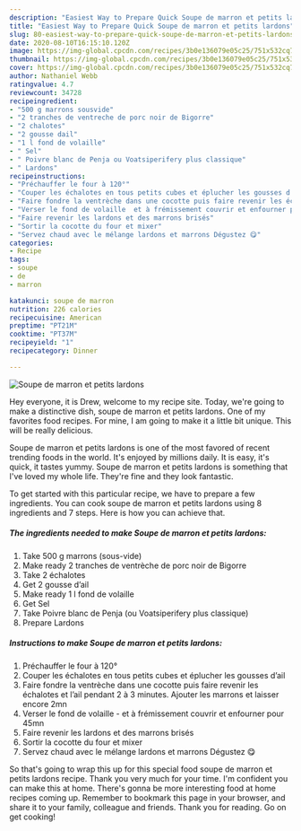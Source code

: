 ```yaml
---
description: "Easiest Way to Prepare Quick Soupe de marron et petits lardons"
title: "Easiest Way to Prepare Quick Soupe de marron et petits lardons"
slug: 80-easiest-way-to-prepare-quick-soupe-de-marron-et-petits-lardons
date: 2020-08-10T16:15:10.120Z
image: https://img-global.cpcdn.com/recipes/3b0e136079e05c25/751x532cq70/soupe-de-marron-et-petits-lardons-photo-principale-de-la-recette.jpg
thumbnail: https://img-global.cpcdn.com/recipes/3b0e136079e05c25/751x532cq70/soupe-de-marron-et-petits-lardons-photo-principale-de-la-recette.jpg
cover: https://img-global.cpcdn.com/recipes/3b0e136079e05c25/751x532cq70/soupe-de-marron-et-petits-lardons-photo-principale-de-la-recette.jpg
author: Nathaniel Webb
ratingvalue: 4.7
reviewcount: 34728
recipeingredient:
- "500 g marrons sousvide"
- "2 tranches de ventreche de porc noir de Bigorre"
- "2 chalotes"
- "2 gousse dail"
- "1 l fond de volaille"
- " Sel"
- " Poivre blanc de Penja ou Voatsiperifery plus classique"
- " Lardons"
recipeinstructions:
- "Préchauffer le four à 120°"
- "Couper les échalotes en tous petits cubes et éplucher les gousses d’ail"
- "Faire fondre la ventrèche dans une cocotte puis faire revenir les échalotes et l’ail pendant 2 à 3 minutes. Ajouter les marrons et laisser encore 2mn"
- "Verser le fond de volaille  et à frémissement couvrir et enfourner pour 45mn"
- "Faire revenir les lardons et des marrons brisés"
- "Sortir la cocotte du four et mixer"
- "Servez chaud avec le mélange lardons et marrons Dégustez 😋"
categories:
- Recipe
tags:
- soupe
- de
- marron

katakunci: soupe de marron 
nutrition: 226 calories
recipecuisine: American
preptime: "PT21M"
cooktime: "PT37M"
recipeyield: "1"
recipecategory: Dinner

---
```



![Soupe de marron et petits lardons](https://img-global.cpcdn.com/recipes/3b0e136079e05c25/751x532cq70/soupe-de-marron-et-petits-lardons-photo-principale-de-la-recette.jpg)

Hey everyone, it is Drew, welcome to my recipe site. Today, we're going to make a distinctive dish, soupe de marron et petits lardons. One of my favorites food recipes. For mine, I am going to make it a little bit unique. This will be really delicious.



Soupe de marron et petits lardons is one of the most favored of recent trending foods in the world. It's enjoyed by millions daily. It is easy, it's quick, it tastes yummy. Soupe de marron et petits lardons is something that I've loved my whole life. They're fine and they look fantastic.


To get started with this particular recipe, we have to prepare a few ingredients. You can cook soupe de marron et petits lardons using 8 ingredients and 7 steps. Here is how you can achieve that.

<!--inarticleads1-->

##### The ingredients needed to make Soupe de marron et petits lardons:

1. Take 500 g marrons (sous-vide)
1. Make ready 2 tranches de ventrèche de porc noir de Bigorre
1. Take 2 échalotes
1. Get 2 gousse d’ail
1. Make ready 1 l fond de volaille
1. Get  Sel
1. Take  Poivre blanc de Penja (ou Voatsiperifery plus classique)
1. Prepare  Lardons




<!--inarticleads2-->

##### Instructions to make Soupe de marron et petits lardons:

1. Préchauffer le four à 120°
1. Couper les échalotes en tous petits cubes et éplucher les gousses d’ail
1. Faire fondre la ventrèche dans une cocotte puis faire revenir les échalotes et l’ail pendant 2 à 3 minutes. Ajouter les marrons et laisser encore 2mn
1. Verser le fond de volaille  - et à frémissement couvrir et enfourner pour 45mn
1. Faire revenir les lardons et des marrons brisés
1. Sortir la cocotte du four et mixer
1. Servez chaud avec le mélange lardons et marrons Dégustez 😋




So that's going to wrap this up for this special food soupe de marron et petits lardons recipe. Thank you very much for your time. I'm confident you can make this at home. There's gonna be more interesting food at home recipes coming up. Remember to bookmark this page in your browser, and share it to your family, colleague and friends. Thank you for reading. Go on get cooking!
